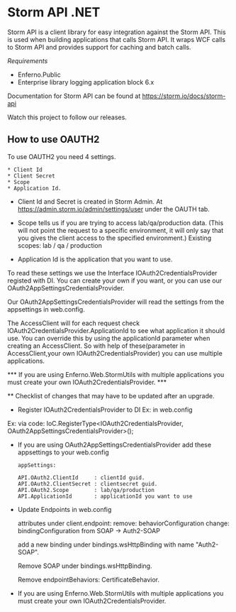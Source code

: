 # Storm API .NET
Storm API is a client library for easy integration against the Storm API. This is used when building applications that calls Storm API. It wraps WCF calls to Storm API and provides support for caching and batch calls.

*Requirements*
* Enferno.Public
* Enterprise library logging application block 6.x

Documentation for Storm API can be found at https://storm.io/docs/storm-api

Watch this project to follow our releases.

## How to use OAUTH2

To use OAUTH2 you need 4 settings.

    * Client Id 
    * Client Secret
    * Scope
    * Application Id.

- Client Id and Secret is created in Storm Admin. At https://admin.storm.io/admin/settings/user under the OAUTH tab.

- Scope tells us if you are trying to access lab/qa/production data. (This will not point the request to a specific environment, it will only say that you gives the client access to the specified environment.)
    Existing scopes: lab / qa / production

- Application Id is the application that you want to use.


To read these settings we use the Interface IOAuth2CredentialsProvider registed with DI.
You can create your own if you want, or you can use our OAuth2AppSettingsCredentialsProvider.


Our OAuth2AppSettingsCredentialsProvider will read the settings from the appsettings in web.config.

The AccessClient will for each request check IOAuth2CredentialsProvider.ApplicationId to see what application it should use.
    You can override this by using the applicationId parameter when creating an AccessClient.
    So with help of these(parameter in AccessClient,your own IOAuth2CredentialsProvider) you can use multiple applications.

*** If you are using Enferno.Web.StormUtils with multiple applications you must create your own IOAuth2CredentialsProvider. ***
  




** Checklist of changes that may have to be updated after an upgrade.

- Register IOAuth2CredentialsProvider to DI
Ex: in web.config
      <register type="IOAuth2CredentialsProvider" mapTo="OAuth2AppSettingsCredentialsProvider">
        <lifetime type="singleton" /> 
      </register>

Ex: via code:
    IoC.RegisterType<IOAuth2CredentialsProvider, OAuth2AppSettingsCredentialsProvider>();


- If you are using OAuth2AppSettingsCredentialsProvider add these appsettings to your web.config
     
      appSettings:

      API.OAuth2.ClientId     : clientId guid.
      API.OAuth2.ClientSecret : clientsecret guid.
      API.OAuth2.Scope        : lab/qa/production
      API.ApplicationId       : applicationId you want to use


- Update Endpoints in web.config

    attributes under client.endpoint:
        remove: behaviorConfiguration
        change: bindingConfiguration from SOAP -> Auth2-SOAP

    add a new binding under bindings.wsHttpBinding with name "Auth2-SOAP".

    <binding name="Auth2-SOAP" maxReceivedMessageSize="10000000" >
        <security mode="Transport">
        <transport clientCredentialType="None" proxyCredentialType="None" realm="" />
        <message clientCredentialType="None"  />
        </security>
    </binding>



    Remove SOAP under bindings.wsHttpBinding.

    Remove endpointBehaviors: CertificateBehavior.

- If you are using Enferno.Web.StormUtils with multiple applications you must create your own IOAuth2CredentialsProvider.
